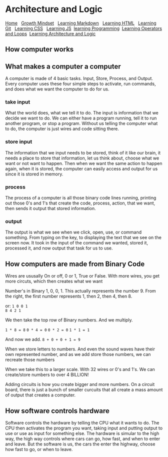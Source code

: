 # Architecture and Logic

[Home](https://fadnesscharlie.github.io/Reading-notes1000/) &nbsp;
[Growth Mindset](https://fadnesscharlie.github.io/Reading-notes1000/growth_mindset) &nbsp;
[Learning Markdown](https://fadnesscharlie.github.io/Reading-notes1000/learning_markdown) &nbsp;
[Learning HTML](https://fadnesscharlie.github.io/Reading-notes1000/learning_html) &nbsp;
[Learning Git](https://fadnesscharlie.github.io/Reading-notes1000/learning_git) &nbsp;
[Learning CSS](https://fadnesscharlie.github.io/Reading-notes1000/learning_css) &nbsp;
[Learning JS](https://fadnesscharlie.github.io/Reading-notes1000/learning_js)&nbsp;
[learning Programming](https://fadnesscharlie.github.io/Reading-notes1000/learning_programming)&nbsp;
[Learning Operators and Loops](https://fadnesscharlie.github.io/Reading-notes1000/learning_operators_and_loops)&nbsp;
[Learning Architecture and Logic](https://fadnesscharlie.github.io/Reading-notes1000/learning_arch_and_logic)

## How computer works

## What makes a computer a computer

A computer is made of 4 basic tasks. Input, Store, Process, and Output. Every computer uses these four simple steps to activate, run commands, and does what we want the computer to do for us.

### take input

What the world does, what we tell it to do. The input is information that we decide we want to do. We can either have a program running, tell it to run another program, or stop a program. Without us telling the computer what to do, the computer is just wires and code sitting there.

### store input

The information that we input needs to be stored, think of it like our brain, it needs a place to store that information, let us think about, choose what we want or not want to happen. Then when we want the same action to happen again, when it is stored, the computer can easily access and output for us since it is stored in memory.

### process

The process of a computer is all those binary code lines running, printing out those 0's and 1's that create the code, process, action, that we want, then sends it output that stored information.

### output

The output is what we see when we click, open, use, or command something. From typing on the key, to displaying the text that we see on the screen now. It took in the input of the command we wanted, stored it, processed it, and now output that task for us to use.

## How computers are made from Binary Code

Wires are ususally On or off, 0 or 1, True or False. With more wires, you get more circuts, which then creates what we want

Number's in Binary 1, 0, 0, 1. This actually represents the number 9. From the right, the first number represents 1, then 2, then 4, then 8.

or:
`1 0 0 1`  
`8 4 2 1`

We then take the top row of Binary numbers. And we multiply. 

`1 * 8 = 8`
`0 * 4 = 0`
`0 * 2 = 0`
`1 * 1 = 1`

And now we add. `8 + 0 + 0 + 1 = 9`

When we store letters to numbers. And even the sound waves have their own represented number, and as we add store those numbers, we can recreate those numbers

When we take this to a larger scale. With 32 wires or 0's and 1's. We can create/store numbers to over 4 BILLION!

Adding circuits is how you create bigger and more numbers. On a circuit board, there is just a bunch of smaller curcuits that all create a mass amount of output that creates a computer.

## How software controls hardware

Software controls the hardware by telling the CPU what it wants to do. The CPU then activates the program you want, taking input and putting output to use or use as input for something else. The hardware is simular to the high way, the high way controls where cars can go, how fast, and when to enter and leave. But the software is us, the cars the enter the highway, choose how fast to go, or when to leave.